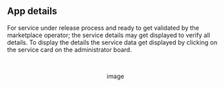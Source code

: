 ## App details

For service under release process and ready to get validated by the marketplace operator; the service details may get displayed to verify all details.
To display the details the service data get displayed by clicking on the service card on the administrator board.

<br>

<p align="center">
image
</p>

<br>
